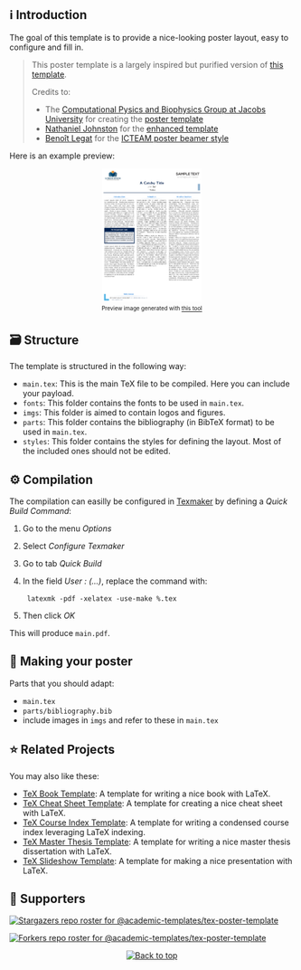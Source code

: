 ## :information_source: Introduction

The goal of this template is to provide a nice-looking poster layout, easy to configure and fill in.

> This poster template is a largely inspired but purified version of [this template](https://github.com/UCL-INMA/ICTEAMposter).
> 
> Credits to:
> - The [Computational Pysics and Biophysics Group at Jacobs University](http://ukleinekat.user.jacobs-university.de/) for creating the [poster template](https://teamwork.jacobs-university.de:8443/confluence/display/CoPandBiG/LaTeX+Poster)
> - [Nathaniel Johnston](https://www.nathanieljohnston.com) for the [enhanced template](https://www.nathanieljohnston.com/2009/08/latex-poster-template/)
> - [Benoît Legat](https://blegat.github.io/) for the [ICTEAM poster beamer style](https://github.com/UCL-INMA/ICTEAMposter)

Here is an example preview:

<p align="center"><img src="https://raw.githubusercontent.com/academic-templates/tex-poster-template/main/doc/preview.png" width="35%"><br>
<sub><sup>Preview image generated with <a href="https://gist.github.com/dhondta/f57dfde304905644ca5c43e48c249125">this tool</a></sup></sub></p>


## :card_file_box: Structure

The template is structured in the following way:

- `main.tex`: This is the main TeX file to be compiled. Here you can include your payload.
- `fonts`: This folder contains the fonts to be used in `main.tex`.
- `imgs`: This folder is aimed to contain logos and figures.
- `parts`: This folder contains the bibliography (in BibTeX format) to be used in `main.tex`.
- `styles`: This folder contains the styles for defining the layout. Most of the included ones should not be edited.

## :gear: Compilation

The compilation can easilly be configured in [Texmaker](https://en.wikipedia.org/wiki/Texmaker) by defining a *Quick Build Command*:

1. Go to the menu *Options*
2. Select *Configure Texmaker*
3. Go to tab *Quick Build*
4. In the field *User : (...)*, replace the command with:

        latexmk -pdf -xelatex -use-make %.tex

5. Then click *OK*

This will produce `main.pdf`.

## :newspaper: Making your poster

Parts that you should adapt:

- `main.tex`
- `parts/bibliography.bib`
- include images in `imgs` and refer to these in `main.tex`


## :star: Related Projects

You may also like these:

- [TeX Book Template](https://github.com/academic-templates/tex-book-template): A template for writing a nice book with LaTeX.
- [TeX Cheat Sheet Template](https://github.com/academic-templates/tex-cheat-sheet-template): A template for creating a nice cheat sheet with LaTeX.
- [TeX Course Index Template](https://github.com/academic-templates/tex-course-index-template): A template for writing a condensed course index leveraging LaTeX indexing.
- [TeX Master Thesis Template](https://github.com/academic-templates/tex-master-thesis-template): A template for writing a nice master thesis dissertation with LaTeX.
- [TeX Slideshow Template](https://github.com/academic-templates/tex-slideshow-template): A template for making a nice presentation with LaTeX.


## :clap: Supporters

[![Stargazers repo roster for @academic-templates/tex-poster-template](https://reporoster.com/stars/dark/academic-templates/tex-poster-template)](https://github.com/academic-templates/tex-poster-template/stargazers)

[![Forkers repo roster for @academic-templates/tex-poster-template](https://reporoster.com/forks/dark/academic-templates/tex-poster-template)](https://github.com/academic-templates/tex-poster-template/network/members)

<p align="center"><a href="#"><img src="https://img.shields.io/badge/Back%20to%20top--lightgrey?style=social" alt="Back to top" height="20"/></a></p>

